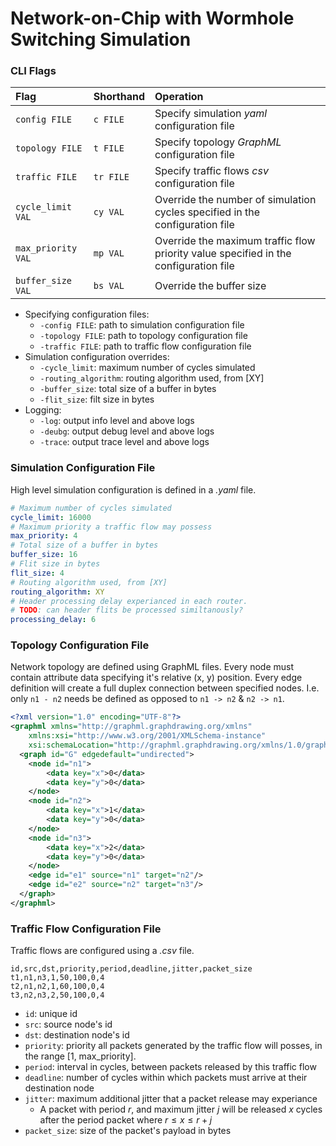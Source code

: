 # Network-on-Chip with Wormhole Switching Simulation

### CLI Flags

| Flag | Shorthand | Operation |
| :--- | :-------- | :-------- |
| `config FILE` | `c FILE` | Specify simulation *yaml* configuration file |
| `topology FILE` | `t FILE` | Specify topology *GraphML* configuration file |
| `traffic FILE` | `tr FILE` | Specify traffic flows *csv* configuration file |
| `cycle_limit VAL` | `cy VAL` | Override the number of simulation cycles specified in the configuration file |
| `max_priority VAL` | `mp VAL` | Override the maximum traffic flow priority value specified in the configuration file |
| `buffer_size VAL` | `bs VAL` | Override the buffer size

- Specifying configuration files:
    - `-config FILE`: path to simulation configuration file
    - `-topology FILE`: path to topology configuration file
    - `-traffic FILE`: path to traffic flow configuration file
- Simulation configuration overrides:
    - `-cycle_limit`: maximum number of cycles simulated
    - `-routing_algorithm`: routing algorithm used, from [XY]
    - `-buffer_size`: total size of a buffer in bytes
    - `-flit_size`: filt size in bytes
- Logging:
    - `-log`: output info level and above logs
    - `-deubg`: output debug level and above logs
    - `-trace`: output trace level and above logs

### Simulation Configuration File
High level simulation configuration is defined in a *.yaml* file.
``` yaml 
# Maximum number of cycles simulated
cycle_limit: 16000
# Maximum priority a traffic flow may possess
max_priority: 4
# Total size of a buffer in bytes
buffer_size: 16
# Flit size in bytes
flit_size: 4
# Routing algorithm used, from [XY]
routing_algorithm: XY
# Header processing delay experianced in each router.
# TODO: can header flits be processed similtanously?
processing_delay: 6
```

### Topology Configuration File
Network topology are defined using GraphML files.
Every node must contain attribute data specifying it's relative (x, y) position.
Every edge definition will create a full duplex connection between specified nodes.
I.e. only `n1 - n2` needs be defined as opposed to `n1 -> n2` & `n2 -> n1`.
``` xml
<?xml version="1.0" encoding="UTF-8"?>
<graphml xmlns="http://graphml.graphdrawing.org/xmlns"  
    xmlns:xsi="http://www.w3.org/2001/XMLSchema-instance"
    xsi:schemaLocation="http://graphml.graphdrawing.org/xmlns/1.0/graphml.xsd">
  <graph id="G" edgedefault="undirected">
    <node id="n1">
        <data key="x">0</data>
        <data key="y">0</data>
    </node>
    <node id="n2">
        <data key="x">1</data>
        <data key="y">0</data>
    </node>
    <node id="n3">
        <data key="x">2</data>
        <data key="y">0</data>
    </node>
    <edge id="e1" source="n1" target="n2"/>
    <edge id="e2" source="n2" target="n3"/>
  </graph>
</graphml>
```

### Traffic Flow Configuration File
Traffic flows are configured using a *.csv* file.
``` csv
id,src,dst,priority,period,deadline,jitter,packet_size
t1,n1,n3,1,50,100,0,4
t2,n1,n2,1,60,100,0,4
t3,n2,n3,2,50,100,0,4
```
- `id`: unique id
- `src`: source node's id
- `dst`: destination node's id
- `priority`: priority all packets generated by the traffic flow will posses, in the range [1, max_priority].
- `period`: interval in cycles, between packets released by this traffic flow
- `deadline`: number of cycles within which packets must arrive at their destination node
- `jitter`: maximum additional jitter that a packet release may experiance
    - A packet with period $r$, and maximum jitter $j$ will be released $x$ cycles after the period packet where $r \leq x \leq r+j$
- `packet_size`: size of the packet's payload in bytes